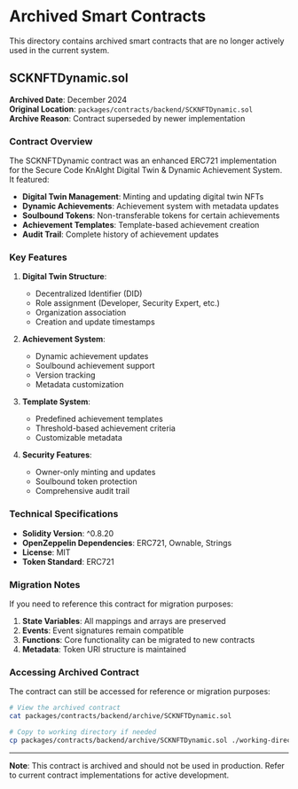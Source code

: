 # Archived Smart Contracts

This directory contains archived smart contracts that are no longer actively used in the current system.

## SCKNFTDynamic.sol

**Archived Date**: December 2024  
**Original Location**: `packages/contracts/backend/SCKNFTDynamic.sol`  
**Archive Reason**: Contract superseded by newer implementation

### Contract Overview

The SCKNFTDynamic contract was an enhanced ERC721 implementation for the Secure Code KnAIght Digital Twin & Dynamic Achievement System. It featured:

- **Digital Twin Management**: Minting and updating digital twin NFTs
- **Dynamic Achievements**: Achievement system with metadata updates
- **Soulbound Tokens**: Non-transferable tokens for certain achievements
- **Achievement Templates**: Template-based achievement creation
- **Audit Trail**: Complete history of achievement updates

### Key Features

1. **Digital Twin Structure**:
   - Decentralized Identifier (DID)
   - Role assignment (Developer, Security Expert, etc.)
   - Organization association
   - Creation and update timestamps

2. **Achievement System**:
   - Dynamic achievement updates
   - Soulbound achievement support
   - Version tracking
   - Metadata customization

3. **Template System**:
   - Predefined achievement templates
   - Threshold-based achievement criteria
   - Customizable metadata

4. **Security Features**:
   - Owner-only minting and updates
   - Soulbound token protection
   - Comprehensive audit trail

### Technical Specifications

- **Solidity Version**: ^0.8.20
- **OpenZeppelin Dependencies**: ERC721, Ownable, Strings
- **License**: MIT
- **Token Standard**: ERC721

### Migration Notes

If you need to reference this contract for migration purposes:

1. **State Variables**: All mappings and arrays are preserved
2. **Events**: Event signatures remain compatible
3. **Functions**: Core functionality can be migrated to new contracts
4. **Metadata**: Token URI structure is maintained

### Accessing Archived Contract

The contract can still be accessed for reference or migration purposes:

```bash
# View the archived contract
cat packages/contracts/backend/archive/SCKNFTDynamic.sol

# Copy to working directory if needed
cp packages/contracts/backend/archive/SCKNFTDynamic.sol ./working-directory/
```

---

**Note**: This contract is archived and should not be used in production. Refer to current contract implementations for active development. 